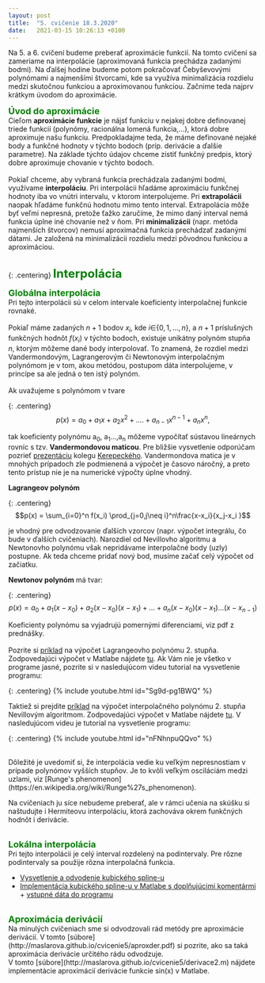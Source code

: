 ```yaml
---
layout: post
title:  "5. cvičenie 18.3.2020"
date:   2021-03-15 10:26:13 +0100
---
```

<!--
<font size="5"> <span style="color:green"><b>Úlohy za dochádzku 27.3.</b></span> </font> <font size="4">  <span style="color:red">---DEADLINE 10.4.---</span> </font><br />

1.  V tabuľke máte zadané body x<sub>i</sub> pre $i=0,1,2$ a funkčné hodnoty $f(x_i)= y_i$ v bodoch $x_i$. 
Odhadnite funkčnú hodnotu $f(x)$ v bode $x = -1$ Newtonovým polynómom 2. rádu bez použitia programu 
(programom si však môžete pre seba výsledok overiť). 
Odfoťte/naskenujte výpočet alebo ho napíšte v Latexu, Worde,..., podľa toho, čo Vám vyhovuje. <br />
Hint: Na tejto [stránke](http://veda-technika.blogspot.com/2006/11/newtonv-interpolan-polynom.html) nájdete príklad na výpočet Newtonovho interpolačného polynómu 2. rádu,
môže Vám pomôcť ako návod pri výpočte.
    <br/><br/>
    <table align="center"> 
        <tr> 
            <td>i</td>
            <td>0</td>
            <td>1</td>
            <td>2</td>
        </tr>
        <tr>
            <td>x<sub>i</sub></td> 
            <td>1</td>
            <td>2</td>
            <td>-4</td>
        </tr>
        <tr>
            <td>y<sub>i</sub></td>
            <td>3</td>
            <td>-5</td>
            <td>4</td>
        </tr>    
    </table><br/>
2.  

<br>

V tabuľke máte zadané body $x_i$ pre $i=0,1,2$ a funkčné hodnoty $f(x_i)= y_i$ v bodoch $x_i$>.
Napíšte program, ktorý interpoluje vybrané body Newtonovým polynómom 2. rádu. 
Ako pomôcka Vám môžu poslúžiť programy, ktoré implementujú Lagrangerov polynóm a Nevillov algoritmus a nájdete ich nižšie v materiáloch.
Vykreslite aproximáciu funkcie $f(x)$ na celom intervale $x\in \l 2,6 \g$. 
Správnosť Vašeho grafu overte porovnaním s grafom interpolácie polynómu druhého rádu, ktorá je naimplementovaná v Matlabe (príkaz polyfit), 
príp. metódou implementovanou v dostupnej knižnici Vami použitého jazyka. <br /> 


  <table align="center">
        <tr >
            <td>i</td>
            <td>0</td>
            <td>1</td>
            <td>2</td>
        </tr>

        <tr >
            <td>x<sub>i</sub></td>
            <td>2</td>
            <td>4</td>
            <td>6</td>
        </tr>

        <tr >
            <td>y<sub>i</sub></td>
            <td>3</td>
            <td>5</td>
            <td>12</td>
        </tr>
    </table>

Užitočné matlabovské príkazy:
- [polyfit](https://www.mathworks.com/help/matlab/ref/polyfit.html)
- [polyval](https://www.mathworks.com/help/matlab/ref/polyval.html#d120e962051)
- [plot](https://www.mathworks.com/help/matlab/ref/plot.html)
- Popisky os: [xlabel](https://www.mathworks.com/help/matlab/ref/xlabel.html), [ylabel](https://www.mathworks.com/help/matlab/ref/ylabel.html)

Dokument s výpočtom $f(-1)$ v 1.úlohe + program z 2. úlohy mi zašlite v MS Teams do chatu.


--> 
Na 5. a 6. cvičení budeme preberať aproximácie funkcií. Na tomto cvičení sa zameriame na interpolácie (aproximovaná funkcia prechádza zadanými bodmi). Na ďalšej hodine budeme potom pokračovať Čebyševovými polynómami a najmenšími štvorcami, kde sa využíva minimalizácia rozdielu medzi skutočnou funkciou a aproximovanou funkciou. Začnime teda najprv krátkym úvodom do aproximácie.


<font size="4">  <span style="color:green"><b>Úvod do aproximácie</b></span></font>  <br />
Cieľom **aproximácie funkcie** je nájsť funkciu v nejakej dobre definovanej triede funkcií (polynómy, racionálna lomená funkcia,...), ktorá dobre aproximuje našu funkciu. Predpokladajme teda, že máme definované nejaké 
body a funkčné hodnoty v týchto bodoch (príp. derivácie a ďalšie parametre). Na základe týchto údajov chceme zistiť funkčný predpis, ktorý dobre aproximuje chovanie v týchto bodoch. <br />
<br /> Pokiaľ chceme, aby vybraná funkcia prechádzala zadanými bodmi, využívame **interpoláciu**. Pri interpolácii hľadáme aproximáciu funkčnej hodnoty iba vo vnútri intervalu, v ktorom interpolujeme. 
Pri **extrapolácii** naopak hľadáme funkčnú hodnotu mimo tento interval. Extrapolácia môže byť veľmi nepresná, pretože ťažko zaručíme, že mimo daný interval nemá funkcia úplne iné chovanie než v ňom. 
Pri **minimalizácii** (napr. metóda najmenších štvorcov) nemusí aproximačná funkcia prechádzať zadanými dátami. Je založená na minimalizácii rozdielu medzi pôvodnou funkciou a aproximáciou.

<br>
{: .centering}
<span style="color:green"> <font size="+2"><b>Interpolácia</b></font></span><br>

<font size="4">  <span style="color:green"><b>Globálna interpolácia </b></span></font>  <br />
Pri tejto interpolácii sú v celom intervale koeficienty interpolačnej funkcie rovnaké.<br /> <br />
Pokiaľ máme zadaných $n+1$ bodov $x_i$, kde $i\in${$0,1,...,n$}, a $n+1$ príslušných funkčných hodnôt $f(x_i)$ v týchto bodoch, existuje unikátny polynóm stupňa $n$, ktorým môžeme dané body interpolovať. 
To znamená, že rozdiel medzi Vandermondovým, Lagrangerovým či Newtonovým interpolačným polynómom je v tom, akou metódou, postupom dáta interpolujeme, v princípe sa ale jedná o ten istý polynóm. 
<br /><br />
Ak uvažujeme s polynómom v tvare 

{: .centering}
$$p(x) = a_0+a_1x+a_2x^2+....+a_{n-1}x^{n-1}+a_{n}x^n,$$ 


tak koeficienty polynómu a<sub>0</sub>, a<sub>1</sub>...,a<sub>n</sub> môžeme vypočítať sústavou lineárnych rovníc s tzv. **Vandermondovou maticou**.
Pre bližšie vysvetlenie odporúčam pozrieť [prezentáciu](http://maslarova.github.io/cvicenie5/05_aproximace.pdf) kolegu [Kerepeckého](http://nme.8u.cz/).
Vandermondova matica je v mnohých prípadoch zle podmienená a výpočet je časovo náročný, a preto tento prístup nie je na numerické výpočty úplne vhodný. 
<br />

**Lagrangeov polynóm** 

{: .centering}
$$p(x) = \sum_{i=0}^n f(x_i) \prod_{j=0,j\neq i}^n\frac{x-x_i}{x_j-x_i }$$

 je vhodný pre odvodzovanie ďalších vzorcov (napr. výpočet integrálu, čo bude v ďalších cvičeniach). 
Narozdiel od Nevillovho algoritmu a Newtonovho polynómu však nepridávame interpolačné body (uzly) postupne. Ak teda chceme pridať nový bod, musíme začať celý výpočet od začiatku.
<br />

**Newtonov polynóm** má tvar: <br />

{: .centering}
$$p(x) = a_0 + a_1(x-x_0) + a_2 (x-x_0)(x-x_1) + ... + a_n (x-x_0)(x-x_1)...(x-x_{n-1})$$

Koeficienty polynómu sa vyjadrujú pomernými diferenciami, viz pdf z prednášky.
<br />
<br />
Pozrite si [príklad](http://maslarova.github.io/cvicenie5/priklad_lagrange.pdf) na výpočet Lagrangeovho polynómu 2. stupňa. Zodpovedajúci výpočet v Matlabe nájdete [tu](http://maslarova.github.io/cvicenie5/lagrangeov_polynom.m). Ak Vám nie je všetko v programe jasné, pozrite si v nasledujúcom videu tutorial na vysvetlenie programu:

{: .centering}
{% include youtube.html id="Sg9d-pg1BWQ" %}
 <br />

Taktiež si prejdite [príklad](http://maslarova.github.io/cvicenie5/priklad_nevill.pdf) na výpočet interpolačného polynómu 2. stupňa Nevillovým algoritmom. Zodpovedajúci výpočet v Matlabe nájdete [tu](http://maslarova.github.io/cvicenie5/nevillov_algoritmus.m). V nasledujúcom videu je tutorial na vysvetlenie programu:

{: .centering}
{% include youtube.html id="nFNhnpuQQvo" %}

 <br />
Dôležité je uvedomiť si, že interpolácia vedie ku veľkým nepresnostiam v prípade polynómov vyšších stupňov. Je to kvôli veľkým osciláciám medzi uzlami, viz [Runge's phenomenon](https://en.wikipedia.org/wiki/Runge%27s_phenomenon). 
<br />

Na cvičeniach ju síce nebudeme preberať, ale v rámci učenia na skúšku si naštudujte i Hermiteovu interpoláciu, ktorá zachováva okrem funkčných hodnôt i derivácie.  
<br />


<font size="4">  <span style="color:green"><b>Lokálna interpolácia</b></span></font>  <br />
Pri tejto interpolácii je celý interval rozdelený na podintervaly. Pre rôzne podintervaly sa použije rôzna interpolačná funkcia. 
- [Vysvetlenie a odvodenie kubického spline-u](http://maslarova.github.io/cvicenie5/spline.pdf)<br />
- [Implementácia kubického spline-u v Matlabe s doplňujúcimi komentármi](http://maslarova.github.io/cvicenie5/spline.m) + [vstupné dáta do programu](http://maslarova.github.io/cvicenie5/spline.dat)<br />
<br />
<font size="4">  <span style="color:green"><b>Aproximácia derivácií</b></span></font>  <br />
Na minulých cvičeniach sme si odvodzovali rád metódy pre aproximácie derivácií. V tomto [súbore](http://maslarova.github.io/cvicenie5/aproxder.pdf) 
si pozrite, ako sa taká aproximácia derivácie určitého rádu odvodzuje.<br />
V tomto [súbore](http://maslarova.github.io/cvicenie5/derivace2.m) nájdete implementácie aproximácií derivácie funkcie sin(x) v Matlabe.
<br />



